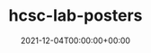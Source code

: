 ---
title: "hcsc-lab-posters"
date: "2021-12-04T00:00:00+00:00"
albumthumb: "hcsc-lab-posters/001.png"
draft: false
resources:
- src: "hcsc-lab-posters/001.png"
- src: "hcsc-lab-posters/002.png"
- src: "hcsc-lab-posters/003.png"
---